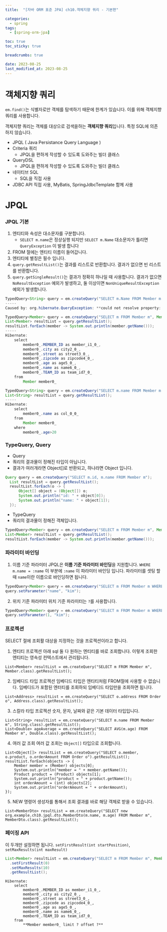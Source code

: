 ```yaml
---
title:  "[자바 ORM 표준 JPA] ch10.객체지향 쿼리 - 기본편"

categories:
  - spring
tags:
  - [spring-orm-jpa]

toc: true
toc_sticky: true

breadcrumbs: true

date: 2023-08-25
last_modified_at: 2023-08-25
---
```


# 객체지향 쿼리
`em.find()`는 식별자로만 객체를 탐색하기 때문에 한계가 있습니다. 
이를 위해 객체지향 쿼리를 사용합니다.

객체지향 쿼리는 객체를 대상으로 검색을하는 **객체지향 쿼리**입니다.
특정 SQL에 의존하지 않습니다.

- JPQL ( Java Persistance Query Language )
- Criteria 쿼리
  - JPQL을 편하게 작성할 수 있도록 도와주는 빌더 클래스
- QueryDSL
  - JPQL을 편하게 작성할 수 있도록 도와주는 빌더 클래스
- 네이티브 SQL
  - SQL을 직접 사용
- JDBC API 직접 사용, MyBatis, SpringJdbcTemplate 함께 사용

# JPQL

### JPQL 기본
1. 엔티티와 속성은 대소문자를 구분합니다.
   - `SELECT m.name`은 정상실행 되지만 `SELECT m.Name` 대소문자가 틀리면 `QueryException` 이 발생 합니다
2. FROM 절에는 엔티티 이름이 들어갑니다.
3. 엔티티에 별칭은 필수 입니다.
4. `query.getResultList()`는 결과를 리스트로 반환합니다. 결과가 없으면 빈 리스트를 반환합니다.
5. `query.getSingleResult()`는 결과가 정확히 하나일 때 사용합니다. 결과가 없으면 `NoResultException` 예외가 발생하고, 둘 이상이면 `NonUniqueResultException` 예외가 발생합니다.
```java
TypedQuery<String> query = em.createQuery("SELECT m.Name FROM Member m where m.age > 20", String.class);
-----
Caused by: org.hibernate.QueryException: **could not resolve property: Name** of: org.example.ch10.jpql.entity.Member [SELECT m.Name FROM org.example.ch10.jpql.entity.Member m where m.age > 20]
```
```java
TypedQuery<Member> query = em.createQuery("SELECT m FROM Member m", Member.class);
List<Member> resultList = query.getResultList();
resultList.forEach(member -> System.out.println(member.getName()));
-----
Hibernate: 
    select
        member0_.MEMBER_ID as member_i1_0_,
        member0_.city as city2_0_,
        member0_.street as street3_0_,
        member0_.zipcode as zipcode4_0_,
        member0_.age as age5_0_,
        member0_.name as name6_0_,
        member0_.TEAM_ID as team_id7_0_ 
    from
        Member member0_
```
```java
TypedQuery<String> query = em.createQuery("SELECT m.name FROM Member m where m.age > 20", String.class);
List<String> resultList = query.getResultList();
-----
Hibernate: 
    select
        member0_.name as col_0_0_ 
    from
        Member member0_ 
    where
        member0_.age>20
```

### TypeQuery, Query
- Query
- 쿼리의 결과물이 정해진 타입이 아닙니다.
- 결과가 여러개라면 Object[]로 반환되고, 하나라면 Object 입니다.
```java
Query query = em.createQuery("SELECT m.id, m.name FROM Member m");
  List resultList = query.getResultList();
  resultList.forEach(o -> {
      Object[] object = (Object[]) o;
      System.out.println("id: " + object[0]);
      System.out.println("name: " + object[1]);
  });
```
- TypeQuery
- 쿼리의 결과물이 정해진 객체입니다.
```java
TypedQuery<Member> query = em.createQuery("SELECT m FROM Member m", Member.class);
List<Member> resultList = query.getResultList();
resultList.forEach(member -> System.out.println(member.getName()));
```

### 파라미터 바인딩
1. 이름 기준 파라미터
JPQL은 **이름 기준 파라미터 바인딩**을 지원합니다.
`WHERE m.name = :name` 이 부분에 `:name` 이 파라미터 바인딩 입니다.
파라미터를 셋팅 할 때 `name`이란 이름으로 바인딩하면 됩니다.
```java
TypedQuery<Member> query = em.createQuery("SELECT m FROM Member m WHERE m.name = :name", Member.class);
query.setParameter("name", "kim");
``` 
2. 위치 기준 파라미터
위치 기준 파라미터는 `?`를 사용합니다.
```java
TypedQuery<Member> query = em.createQuery("SELECT m FROM Member m WHERE m.name = ?1", Member.class);
query.setParameter(1, "kim");
```

### 프로젝션
SELECT 절에 조회활 대상을 지정하는 것을 프로젝션이라고 합니다.
1. 엔티티 프로젝션
아래 sql 둘 다 원하는 엔티티를 바로 조회합니다.
이렇게 조회한 엔티티는 영속성 컨텍스트에서 관리됩니다.
```text
List<Member> resultList = em.createQuery("SELECT m FROM Member m", Member.class).getResultList();
```
2. 임베디드 타입 프로젝션
임베디드 타입은 엔티티처럼 FROM절에 사용할 수 없습니다.
임베디드가 포함된 엔터티를 조회하되 임베디드 타입만을 조회하면 됩니다.
```text
List<Address> resultList = em.createQuery("SELECT o.address FROM Order o", Address.class).getResultList();
```
3. 스칼라 타입 프로젝션
숫자, 문자, 날짜와 같은 기본 데이터 타입입니다.
```text
List<String> resultList = em.createQuery("SELECT m.name FROM Member m", String.class).getResultList();
List<Double> ageAverage = em.createQuery("SELECT AVG(m.age) FROM Member m", Double.class).getResultList();
```
4. 여러 값 조회
여러 값 조회는 `Object[]` 타입으로 조회합니다.
```text
List<Object[]> resultList = em.createQuery("SELECT o.member, o.product, o.orderAmount FROM Order o").getResultList();
resultList.forEach(objects -> {
    Member member = (Member) objects[0];
    System.out.println("member = " + member.getName());
    Product product = (Product) objects[1];
    System.out.println("product = " + product.getName());
    int orderAmount = (int) objects[2];
    System.out.println("orderAmount = " + orderAmount);
});
```
5. NEW 명령어
생성자를 통해서 조회 결과를 바로 해당 객체로 받을 수 있습니다.
```text
List<MemberDto> resultList = em.createQuery("SELECT new org.example.ch10.jpql.dto.MemberDto(m.name, m.age) FROM Member m", MemberDto.class).getResultList();
```

### 페이징 API
이 두개만 설정하면 됩니다.
`setFirstResult(int startPosition)`, `setMaxResults(int maxResult)`
```java
List<Member> resultList = em.createQuery("SELECT m FROM Member m", Member.class)
  .setFirstResult(0)
  .setMaxResults(10)
  .getResultList();
```
```text
Hibernate: 
    select
        member0_.MEMBER_ID as member_i1_0_,
        member0_.city as city2_0_,
        member0_.street as street3_0_,
        member0_.zipcode as zipcode4_0_,
        member0_.age as age5_0_,
        member0_.name as name6_0_,
        member0_.TEAM_ID as team_id7_0_ 
    from
        **Member member0_ limit ? offset ?**
```

